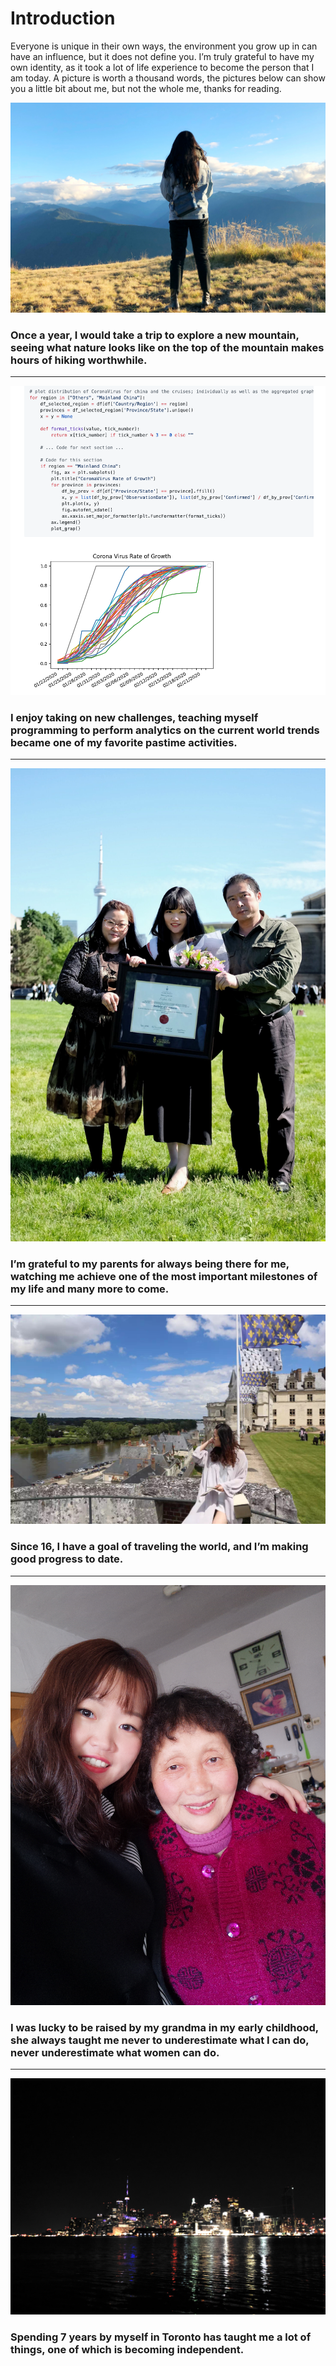 # Introduction
Everyone is unique in their own ways, the environment you grow up in can have an influence, but it does not define you. I’m truly grateful to have my own identity, as it took a lot of life experience to become the person that I am today. A picture is worth a thousand words, the pictures below can show you a little bit about me, but not the whole me, thanks for reading.

![](imgs/1.JPG)
### Once a year, I would take a trip to explore a new mountain, seeing what nature looks like on the top of the mountain makes hours of hiking worthwhile.
---
![](imgs/2.png)
### I enjoy taking on new challenges, teaching myself programming to perform analytics on the current world trends became one of my favorite pastime activities.
---
![](imgs/3.jpg)
### I’m grateful to my parents for always being there for me, watching me achieve one of the most important milestones of my life and many more to come.
---
![](imgs/4.JPG)
### Since 16, I have a goal of traveling the world, and I’m making good progress to date.
---
![](imgs/5.JPG)
### I was lucky to be raised by my grandma in my early childhood, she always taught me never to underestimate what I can do, never underestimate what women can do.
---
![](imgs/6.JPG)
### Spending 7 years by myself in Toronto has taught me a lot of things, one of which is becoming independent.

<script>
document.querySelector(".container-lg").removeChild(document.querySelector(".container-lg").children[0])
</script>
<style>

img{
    max-height:1000px;
    height:auto;
    width:auto;  
	left:50%;
	position:relative;
	transform: translate(-50%, 0);

}
</style>
<!--stackedit_data:
eyJoaXN0b3J5IjpbMTQyMjQ4OTkxLC0yMjc3NjE5NjEsLTU1Mj
gxOTgzNywxMzk0MjE3MTIxLDQ5ODk5MTMxNSwtODU4NDQ5ODE2
LC03MjI5MDYyOTksLTUzMDQ4MTgwMiwxODk4NzE1OTAsLTIwND
YzNjA0ODUsOTgxNDYxMzQ4LC0xOTQ2NzE3NTQ1LC0xMjk0MTY1
Nzk1XX0=
-->